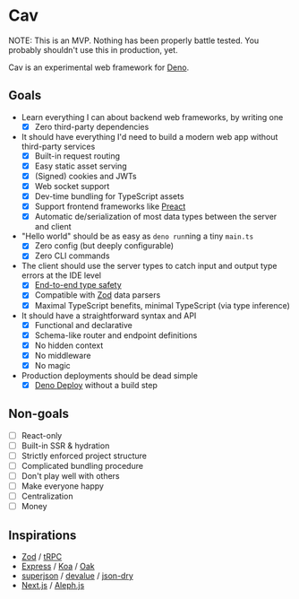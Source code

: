 # Cav

NOTE: This is an MVP. Nothing has been properly battle tested. You probably
shouldn't use this in production, yet.

Cav is an experimental web framework for [Deno](https://deno.land).

## Goals

- Learn everything I can about backend web frameworks, by writing one
  - [x] Zero third-party dependencies
- It should have everything I'd need to build a modern web app without
  third-party services
  - [x] Built-in request routing
  - [x] Easy static asset serving
  - [x] (Signed) cookies and JWTs
  - [x] Web socket support
  - [x] Dev-time bundling for TypeScript assets
  - [x] Support frontend frameworks like [Preact](https://preactjs.com)
  - [x] Automatic de/serialization of most data types between the server and
    client
- "Hello world" should be as easy as `deno run`ning a tiny `main.ts`
  - [x] Zero config (but deeply configurable)
  - [x] Zero CLI commands
- The client should use the server types to catch input and output type errors
  at the IDE level
  - [x] [End-to-end type safety](https://colinhacks.com/essays/painless-typesafety)
  - [x] Compatible with [Zod](https://github.com/colinhacks/zod) data parsers
  - [x] Maximal TypeScript benefits, minimal TypeScript (via type inference)
- It should have a straightforward syntax and API
  - [x] Functional and declarative
  - [x] Schema-like router and endpoint definitions
  - [x] No hidden context
  - [x] No middleware
  - [x] No magic
- Production deployments should be dead simple
  - [x] [Deno Deploy](https://deno.com) without a build step

## Non-goals

- [ ] React-only
- [ ] Built-in SSR & hydration
- [ ] Strictly enforced project structure
- [ ] Complicated bundling procedure
- [ ] Don't play well with others
- [ ] Make everyone happy
- [ ] Centralization
- [ ] Money

## Inspirations

- [Zod](https://github.com/colinhacks/zod) / [tRPC](https://trpc.io)
- [Express](https://expressjs.com/) / [Koa](https://koajs.com/) /
  [Oak](https://oakserver.github.io/oak/)
- [superjson](https://github.com/blitz-js/superjson) /
  [devalue](https://github.com/Rich-Harris/devalue) /
  [json-dry](https://github.com/11ways/json-dry)
- [Next.js](https://nextjs.org/) / [Aleph.js](https://alephjs.org/)
